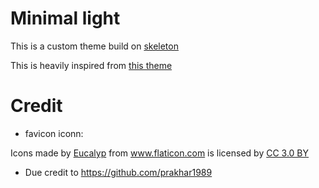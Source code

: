 # Minimal light

This is a custom theme build on [skeleton](https://getskeleton.com)

This is heavily inspired from [this theme](https://github.com/prakhar1989/hugo-blog/tree/master/themes/skeleton)


# Credit  
 * favicon iconn:
<div>Icons made by <a href="https://www.flaticon.com/authors/eucalyp" title="Eucalyp">Eucalyp</a> from <a href="https://www.flaticon.com/" title="Flaticon">www.flaticon.com</a> is licensed by <a href="http://creativecommons.org/licenses/by/3.0/" title="Creative Commons BY 3.0" target="_blank">CC 3.0 BY</a></div>

* Due credit to https://github.com/prakhar1989

